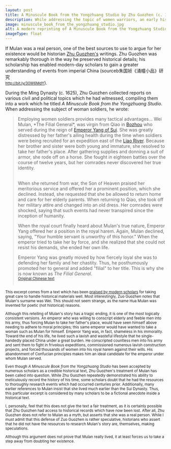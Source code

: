 ```yaml
---
layout: post
title: A Minuscule Book from the Yongzhuang Studio by Zhu Guozhen (c. 1625 AD)
description: While addressing the topic of women warriors, an early histoian reconstructed what he believed to be Mulan's true story..
image: minuscule_book_from_the_yongzhuang_studio.jpg
alt: A modern reprinting of A Minuscule Book from the Yongzhuang Studio. &copy; Culture and Art Publishing House.
imageType: float
---
```


If Mulan was a real person, one of the best sources to use to argue for her existence would be historian <a href="https://en.wikipedia.org/wiki/Zhu_Guozhen_(Ming_dynasty)">Zhu Guozhen's</a> writings. Zhu Guozhen was remarkably thorough in the way he preserved historical details; his scholarship has enabled modern-day scholars to gain a greater understanding of events from imperial China (<span class="tip">source<span class="tiptext">b&#26417;&#22269;&#31087;&#12298;&#28044;&#24162;&#23567;&#21697;&#12299;&#30740;&#31350;<br /><small><a href="http://bit.ly/30W6MdY">http://bit.ly/30W6MdY</a></small></span></span>).

During the Ming Dynasty (c. 1625), Zhu Guozhen collected reports on various civil and political topics which he had witnessed, compiling them into a work which he titled *A Minuscule Book from the Yongzhuang Studio*. When addressing the subject of woman soldiers, he wrote:

<blockquote>
Employing women soldiers provides many tactical advantages... Wei Mulan, *The Filial General*, was virgin from Qiao in <a href="https://en.wikipedia.org/wiki/Bozhou">Bozhou</a> who served during the reign of <a href="https://en.wikipedia.org/wiki/Emperor_Yang_of_Sui">Emperor Yang of Sui</a>. She was greatly distressed by her father's ailing health during the time when soldiers were being recruited for an expedition east of the <a href="https://en.wikipedia.org/wiki/Liao_River">Liao River</a>. Because her brother and sister were both young and immature, she resolved to take her father's place. After gathering supplies and donning a suit of armor, she rode off on a horse. She fought in eighteen battles over the course of twelve years, but her comrades never discovered her true identity.<br /><br />

When she returned from war, the Son of Heaven praised her meritorious service and offered her a prominent position, which she declined. Instead, she requested that she be allowed to return home and care for her elderly parents. When returning to Qiao, she took off her military attire and changed into an old dress. Her comrades were shocked, saying that such events had never transpired since the inception of humanity.

When the royal court finally heard about Mulan's true nature, Emperor Yang offered her a position in the royal harem. Again, Mulan declined, saying, "Your humble servant is unworthy of this honor." When the emperor tried to take her by force, and she realized that she could not resist his demands, she ended her own life.

Emperor Yang was greatly moved by how fiercely loyal she was to defending her family and her chastity. Thus, he posthumously promoted her to general and added "filial" to her title. This is why she is now known as *The Filial General*.
<br />
<small><a href="https://archive.org/details/02096876.cn/page/n30">Original Chinese text</a><br /><br />
</blockquote>

This excerpt comes from a text which has been <a href="http://cdmd.cnki.com.cn/Article/CDMD-10476-1012420931.htm">praised by modern scholars</a> for taking great care to handle historical materials well. Most interestingly, Zuo Guozhen notes that Mulan's surname was Wei. This should not seem strange, as the name Hua Mulan was invented for poetic (not historical) reasons.

Although this retelling of Mulan's story has a tragic ending, it is one of the most logically consistent versions. An emperor who was willing to conscript elderly and feeble men into his army, thus forcing Mulan to take her father's place, would have seen himself above needing to adhere to moral principles; this same emperor would have wanted to take a woman such as Mulan for himself. Emperor Yang was, in fact, shameless in his immorality. Toward the end of his life, he lived such a lavish and wasteful lifestyle that he single-handedly placed China under a great burden. He conscripted countless men into his army and sent them to fight in frivolous expeditions, commissioned numerous lavish construction projects, and forced thousands of women into his royal harem against their wills. His abandonment of Confucian principles makes him an ideal candidate for the emperor under whom Mulan served.

Even though *A Minuscule Book from the Yongzhuang Studio* has been accepted by numerous scholars as a credible historical text, Zhu Guozhen's treatment of Mulan has been called into question. While Zhu Guozhen repeatedly demonstrated his ability to meticulously record the history of his time, some scholars doubt that he had the resources to thoroughly research events which had occurred centuries prior. Additionally, many earlier references to Mulan insist that she lived much earlier than the Sui Dynasty. Thus, this particular excerpt is considered by many scholars to be a fictional anecdote inside a historical text.

I, personally, feel that this does not give the text a fair treatment, as it is certainly possible that Zhu Guozhen had access to historical records which have now been lost. After all, Zhu Guozhen does not refer to Mulan as a myth, but asserts that she was a real person. While I must admit that this defense of Zuo Guozhen is rather speculative, historians who assert that he did not have the resources to research Mulan's story are, themselves, making speculations.

Although this argument does not prove that Mulan really lived, it at least forces us to take a step away from doubting her existence.

<link rel="stylesheet" href="/assets/themes/twitter/css/tip.css" type="text/css" media="all" />
